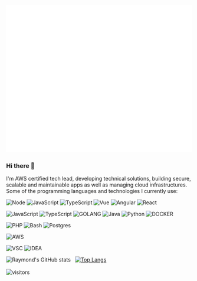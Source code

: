 <div align="center">
   <img src="mfra.svg" width="800" height="400" alt="Hi there I am Raymond">
</div>

### Hi there 👋

I'm AWS certified tech lead, developing technical solutions, building secure, scalable and maintainable apps as well as managing cloud infrastructures. Some of the programming languages and technologies I currently use:

![Node](https://aleen42.github.io/badges/src/node.svg)
![JavaScript](https://aleen42.github.io/badges/src/javascript.svg)
![TypeScript](https://aleen42.github.io/badges/src/typescript.svg)
![Vue](https://aleen42.github.io/badges/src/vue.svg)
![Angular](https://aleen42.github.io/badges/src/angular.svg)
![React](https://badges.aleen42.com/src/react.svg)

![JavaScript](https://aleen42.github.io/badges/src/javascript.svg)
![TypeScript](https://aleen42.github.io/badges/src/typescript.svg)
![GOLANG](https://badges.aleen42.com/src/golang.svg)
![Java](https://badges.aleen42.com/src/java.svg)
![Python](https://badges.aleen42.com/src/python.svg)
![DOCKER](https://badges.aleen42.com/src/docker.svg)

![PHP](https://img.shields.io/badge/php-%23777BB4.svg?style=for-the-badge&logo=php&logoColor=white)
![Bash](https://img.shields.io/badge/Shell_Script-121011?style=for-the-badge&logo=gnu-bash&logoColor=white)
![Postgres](https://img.shields.io/badge/PostgreSQL-316192?style=for-the-badge&logo=postgresql&logoColor=white)

![AWS](https://badges.aleen42.com/src/amazon.svg)

![VSC](https://badges.aleen42.com/src/visual_studio.svg)
![IDEA](https://badges.aleen42.com/src/idea.svg)


![Raymond's GitHub stats](https://github-readme-stats.vercel.app/api?username=monefin&count_private=true&show_icons=true&theme=merko)&nbsp;&nbsp;
[![Top Langs](https://github-readme-stats.vercel.app/api/top-langs/?username=monefin&langs_count=10&layout=compact&theme=merko)](https://github.com/anuraghazra/github-readme-stats)
<br>
<br>
![visitors](https://visitor-badge.laobi.icu/badge?page_id=monefin.monefin)
